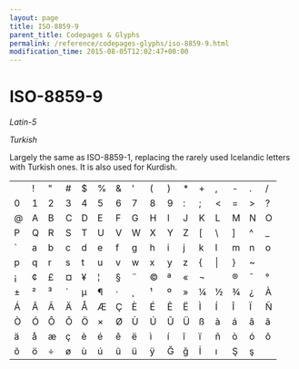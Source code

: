 ```yaml
---
layout: page
title: ISO-8859-9
parent_title: Codepages & Glyphs
permalink: /reference/codepages-glyphs/iso-8859-9.html
modification_time: 2015-08-05T12:02:47+00:00
---
```


# ISO-8859-9

<i>Latin-5</i>

<i>Turkish</i>

Largely the same as ISO-8859-1, replacing the rarely used Icelandic letters with Turkish ones. It is also used for Kurdish.

<table class="table"><tbody>
<tr>
<td>&nbsp;</td>
<td>!</td>
<td>"</td>
<td>#</td>
<td>$</td>
<td>%</td>
<td>&amp; 

</td>
<td>'</td>
<td>(</td>
<td>)</td>
<td>*</td>
<td>+</td>
<td>,</td>
<td>-</td>
<td>.</td>
<td>/</td>
</tr>
<tr>
<td>0</td>
<td>1</td>
<td>2</td>
<td>3</td>
<td>4</td>
<td>5</td>
<td>6</td>
<td>7</td>
<td>8</td>
<td>9</td>
<td>:</td>
<td>;</td>
<td>&lt;</td>
<td>=</td>
<td>&gt;</td>
<td>?</td>
</tr>
<tr>
<td>@</td>
<td>A</td>
<td>B</td>
<td>C</td>
<td>D</td>
<td>E</td>
<td>F</td>
<td>G</td>
<td>H</td>
<td>I</td>
<td>J</td>
<td>K</td>
<td>L</td>
<td>M</td>
<td>N</td>
<td>O</td>
</tr>
<tr>
<td>P</td>
<td>Q</td>
<td>R</td>
<td>S</td>
<td>T</td>
<td>U</td>
<td>V</td>
<td>W</td>
<td>X</td>
<td>Y</td>
<td>Z</td>
<td>[</td>
<td>\</td>
<td>]</td>
<td>^</td>
<td>_</td>
</tr>
<tr>
<td>`</td>
<td>a</td>
<td>b</td>
<td>c</td>
<td>d</td>
<td>e</td>
<td>f</td>
<td>g</td>
<td>h</td>
<td>i</td>
<td>j</td>
<td>k</td>
<td>l</td>
<td>m</td>
<td>n</td>
<td>o</td>
</tr>
<tr>
<td>p</td>
<td>q</td>
<td>r</td>
<td>s</td>
<td>t</td>
<td>u</td>
<td>v</td>
<td>w</td>
<td>x</td>
<td>y</td>
<td>z</td>
<td>{</td>
<td>|</td>
<td>}</td>
<td>~</td>
<td>&nbsp;</td>
</tr>
<tr>
<td>¡</td>
<td>¢</td>
<td>£</td>
<td>¤</td>
<td>¥</td>
<td>¦</td>
<td>§</td>
<td>¨</td>
<td>©</td>
<td>ª</td>
<td>«</td>
<td>¬</td>
<td>­</td>
<td>®</td>
<td>¯</td>
<td>°</td>
</tr>
<tr>
<td>±</td>
<td>²</td>
<td>³</td>
<td>´</td>
<td>µ</td>
<td>¶</td>
<td>·</td>
<td>¸</td>
<td>¹</td>
<td>º</td>
<td>»</td>
<td>¼</td>
<td>½</td>
<td>¾</td>
<td>¿</td>
<td>À</td>
</tr>
<tr>
<td>Á</td>
<td>Â</td>
<td>Ã</td>
<td>Ä</td>
<td>Å</td>
<td>Æ</td>
<td>Ç</td>
<td>È</td>
<td>É</td>
<td>Ê</td>
<td>Ë</td>
<td>Ì</td>
<td>Í</td>
<td>Î</td>
<td>Ï</td>
<td>Ñ</td>
</tr>
<tr>
<td>Ò</td>
<td>Ó</td>
<td>Ô</td>
<td>Õ</td>
<td>Ö</td>
<td>×</td>
<td>Ø</td>
<td>Ù</td>
<td>Ú</td>
<td>Û</td>
<td>Ü</td>
<td>ß</td>
<td>à</td>
<td>á</td>
<td>â</td>
<td>ã</td>
</tr>
<tr>
<td>ä</td>
<td>å</td>
<td>æ</td>
<td>ç</td>
<td>è</td>
<td>é</td>
<td>ê</td>
<td>ë</td>
<td>ì</td>
<td>í</td>
<td>î</td>
<td>ï</td>
<td>ñ</td>
<td>ò</td>
<td>ó</td>
<td>ô</td>
</tr>
<tr>
<td>õ</td>
<td>ö</td>
<td>÷</td>
<td>ø</td>
<td>ù</td>
<td>ú</td>
<td>û</td>
<td>ü</td>
<td>ÿ</td>
<td>Ğ</td>
<td>ğ</td>
<td>İ</td>
<td>ı</td>
<td>Ş</td>
<td>ş</td>
</tr>
</tbody></table>


